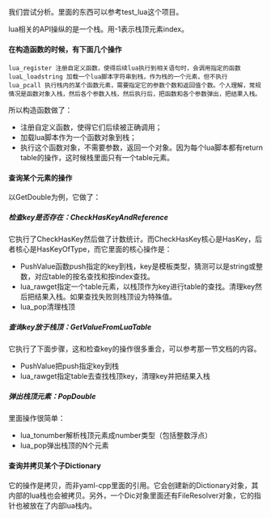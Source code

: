 我们尝试分析。里面的东西可以参考test_lua这个项目。

lua相关的API操纵的是一个栈。用-1表示栈顶元素index。

#### 在构造函数的时候，有下面几个操作

```
lua_register 注册自定义函数，使得后续lua执行到相关语句时，会调用指定的函数
luaL_loadstring 加载一个lua脚本字符串到栈，作为栈的一个元素，但不执行
lua_pcall 执行栈内的某个函数元素，需要指定它的参数个数和返回值个数。个人理解，常规情况是函数对象入栈，然后各个参数入栈，然后执行后，把函数和各个参数弹出，把结果入栈。
```

所以构造函数做了：
- 注册自定义函数，使得它们后续被正确调用；
- 加载lua脚本作为一个函数对象到栈；
- 执行这个函数对象，不需要参数，返回一个对象。因为每个lua脚本都有return table的操作，这时候栈里面只有一个table元素。

#### 查询某个元素的操作
以GetDouble为例，它做了：

##### 检查key是否存在：CheckHasKeyAndReference

它执行了CheckHasKey然后做了计数统计。而CheckHasKey核心是HasKey，后者核心是HasKeyOfType，而它里面的核心操作是：
- PushValue函数push指定的key到栈，key是模板类型，猜测可以是string或整数，对应table的按名查找和按index查找。
- lua_rawget指定一个table元素，以栈顶作为key进行table的查找。清理key然后把结果入栈。如果查找失败则栈顶设为特殊值。
- lua_pop清理栈顶

##### 查询key放于栈顶：GetValueFromLuaTable

它执行了下面步骤，这和检查key的操作很多重合，可以参考那一节文档的内容。
- PushValue把push指定key到栈
- lua_rawget指定table去查找栈顶key，清理key并把结果入栈

##### 弹出栈顶元素：PopDouble
里面操作很简单：
- lua_tonumber解析栈顶元素成number类型（包括整数浮点）
- lua_pop弹出栈顶的N个元素

#### 查询并拷贝某个子Dictionary
它的操作是拷贝，而非yaml-cpp里面的引用。它会创建新的Dictionary对象，其内部的lua栈也会被拷贝。另外，一个Dic对象里面还有FileResolver对象，它的指针也被放在了内部lua栈内。